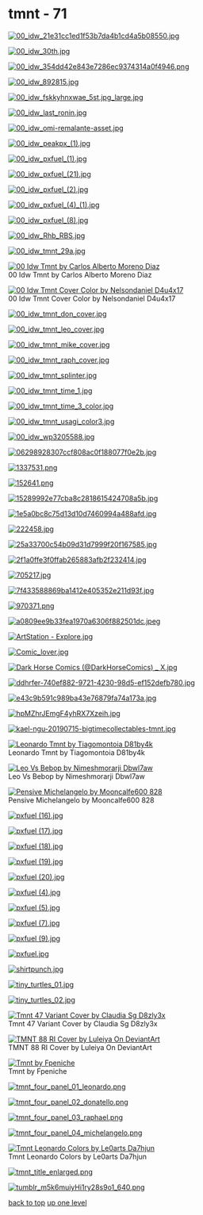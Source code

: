 # tmnt - 71
[![00_idw_21e31cc1ed1f53b7da4b1cd4a5b08550.jpg](https://raw.githubusercontent.com/buckmanc/wallpapers/main/mobile/tmnt/00_idw_21e31cc1ed1f53b7da4b1cd4a5b08550.jpg "00_idw_21e31cc1ed1f53b7da4b1cd4a5b08550.jpg")](https://raw.githubusercontent.com/buckmanc/wallpapers/main/mobile/tmnt/00_idw_21e31cc1ed1f53b7da4b1cd4a5b08550.jpg)

[![00_idw_30th.jpg](https://raw.githubusercontent.com/buckmanc/wallpapers/main/mobile/tmnt/00_idw_30th.jpg "00_idw_30th.jpg")](https://raw.githubusercontent.com/buckmanc/wallpapers/main/mobile/tmnt/00_idw_30th.jpg)

[![00_idw_354dd42e843e7286ec9374314a0f4946.png](https://raw.githubusercontent.com/buckmanc/wallpapers/main/mobile/tmnt/00_idw_354dd42e843e7286ec9374314a0f4946.png "00_idw_354dd42e843e7286ec9374314a0f4946.png")](https://raw.githubusercontent.com/buckmanc/wallpapers/main/mobile/tmnt/00_idw_354dd42e843e7286ec9374314a0f4946.png)

[![00_idw_892815.jpg](https://raw.githubusercontent.com/buckmanc/wallpapers/main/mobile/tmnt/00_idw_892815.jpg "00_idw_892815.jpg")](https://raw.githubusercontent.com/buckmanc/wallpapers/main/mobile/tmnt/00_idw_892815.jpg)

[![00_idw_fskkyhnxwae_5st.jpg_large.jpg](https://raw.githubusercontent.com/buckmanc/wallpapers/main/mobile/tmnt/00_idw_fskkyhnxwae_5st.jpg_large.jpg "00_idw_fskkyhnxwae_5st.jpg_large.jpg")](https://raw.githubusercontent.com/buckmanc/wallpapers/main/mobile/tmnt/00_idw_fskkyhnxwae_5st.jpg_large.jpg)

[![00_idw_last_ronin.jpg](https://raw.githubusercontent.com/buckmanc/wallpapers/main/mobile/tmnt/00_idw_last_ronin.jpg "00_idw_last_ronin.jpg")](https://raw.githubusercontent.com/buckmanc/wallpapers/main/mobile/tmnt/00_idw_last_ronin.jpg)

[![00_idw_omi-remalante-asset.jpg](https://raw.githubusercontent.com/buckmanc/wallpapers/main/mobile/tmnt/00_idw_omi-remalante-asset.jpg "00_idw_omi-remalante-asset.jpg")](https://raw.githubusercontent.com/buckmanc/wallpapers/main/mobile/tmnt/00_idw_omi-remalante-asset.jpg)

[![00_idw_peakpx_(1).jpg](https://raw.githubusercontent.com/buckmanc/wallpapers/main/mobile/tmnt/00_idw_peakpx_(1).jpg "00_idw_peakpx_(1).jpg")](https://raw.githubusercontent.com/buckmanc/wallpapers/main/mobile/tmnt/00_idw_peakpx_(1).jpg)

[![00_idw_pxfuel_(1).jpg](https://raw.githubusercontent.com/buckmanc/wallpapers/main/mobile/tmnt/00_idw_pxfuel_(1).jpg "00_idw_pxfuel_(1).jpg")](https://raw.githubusercontent.com/buckmanc/wallpapers/main/mobile/tmnt/00_idw_pxfuel_(1).jpg)

[![00_idw_pxfuel_(21).jpg](https://raw.githubusercontent.com/buckmanc/wallpapers/main/mobile/tmnt/00_idw_pxfuel_(21).jpg "00_idw_pxfuel_(21).jpg")](https://raw.githubusercontent.com/buckmanc/wallpapers/main/mobile/tmnt/00_idw_pxfuel_(21).jpg)

[![00_idw_pxfuel_(2).jpg](https://raw.githubusercontent.com/buckmanc/wallpapers/main/mobile/tmnt/00_idw_pxfuel_(2).jpg "00_idw_pxfuel_(2).jpg")](https://raw.githubusercontent.com/buckmanc/wallpapers/main/mobile/tmnt/00_idw_pxfuel_(2).jpg)

[![00_idw_pxfuel_(4)_(1).jpg](https://raw.githubusercontent.com/buckmanc/wallpapers/main/mobile/tmnt/00_idw_pxfuel_(4)_(1).jpg "00_idw_pxfuel_(4)_(1).jpg")](https://raw.githubusercontent.com/buckmanc/wallpapers/main/mobile/tmnt/00_idw_pxfuel_(4)_(1).jpg)

[![00_idw_pxfuel_(8).jpg](https://raw.githubusercontent.com/buckmanc/wallpapers/main/mobile/tmnt/00_idw_pxfuel_(8).jpg "00_idw_pxfuel_(8).jpg")](https://raw.githubusercontent.com/buckmanc/wallpapers/main/mobile/tmnt/00_idw_pxfuel_(8).jpg)

[![00_idw_Rhb_RBS.jpg](https://raw.githubusercontent.com/buckmanc/wallpapers/main/mobile/tmnt/00_idw_Rhb_RBS.jpg "00_idw_Rhb_RBS.jpg")](https://raw.githubusercontent.com/buckmanc/wallpapers/main/mobile/tmnt/00_idw_Rhb_RBS.jpg)

[![00_idw_tmnt_29a.jpg](https://raw.githubusercontent.com/buckmanc/wallpapers/main/mobile/tmnt/00_idw_tmnt_29a.jpg "00_idw_tmnt_29a.jpg")](https://raw.githubusercontent.com/buckmanc/wallpapers/main/mobile/tmnt/00_idw_tmnt_29a.jpg)

[![00 Idw Tmnt by Carlos Alberto Moreno Diaz](https://raw.githubusercontent.com/buckmanc/wallpapers/main/mobile/tmnt/00_idw_tmnt_by_carlos-alberto-moreno-diaz.jpg "00 Idw Tmnt by Carlos Alberto Moreno Diaz")](https://raw.githubusercontent.com/buckmanc/wallpapers/main/mobile/tmnt/00_idw_tmnt_by_carlos-alberto-moreno-diaz.jpg)\
00 Idw Tmnt by Carlos Alberto Moreno Diaz

[![00 Idw Tmnt Cover Color by Nelsondaniel D4u4x17](https://raw.githubusercontent.com/buckmanc/wallpapers/main/mobile/tmnt/00_idw_tmnt_cover_color_by_nelsondaniel_d4u4x17.jpg "00 Idw Tmnt Cover Color by Nelsondaniel D4u4x17")](https://raw.githubusercontent.com/buckmanc/wallpapers/main/mobile/tmnt/00_idw_tmnt_cover_color_by_nelsondaniel_d4u4x17.jpg)\
00 Idw Tmnt Cover Color by Nelsondaniel D4u4x17

[![00_idw_tmnt_don_cover.jpg](https://raw.githubusercontent.com/buckmanc/wallpapers/main/mobile/tmnt/00_idw_tmnt_don_cover.jpg "00_idw_tmnt_don_cover.jpg")](https://raw.githubusercontent.com/buckmanc/wallpapers/main/mobile/tmnt/00_idw_tmnt_don_cover.jpg)

[![00_idw_tmnt_leo_cover.jpg](https://raw.githubusercontent.com/buckmanc/wallpapers/main/mobile/tmnt/00_idw_tmnt_leo_cover.jpg "00_idw_tmnt_leo_cover.jpg")](https://raw.githubusercontent.com/buckmanc/wallpapers/main/mobile/tmnt/00_idw_tmnt_leo_cover.jpg)

[![00_idw_tmnt_mike_cover.jpg](https://raw.githubusercontent.com/buckmanc/wallpapers/main/mobile/tmnt/00_idw_tmnt_mike_cover.jpg "00_idw_tmnt_mike_cover.jpg")](https://raw.githubusercontent.com/buckmanc/wallpapers/main/mobile/tmnt/00_idw_tmnt_mike_cover.jpg)

[![00_idw_tmnt_raph_cover.jpg](https://raw.githubusercontent.com/buckmanc/wallpapers/main/mobile/tmnt/00_idw_tmnt_raph_cover.jpg "00_idw_tmnt_raph_cover.jpg")](https://raw.githubusercontent.com/buckmanc/wallpapers/main/mobile/tmnt/00_idw_tmnt_raph_cover.jpg)

[![00_idw_tmnt_splinter.jpg](https://raw.githubusercontent.com/buckmanc/wallpapers/main/mobile/tmnt/00_idw_tmnt_splinter.jpg "00_idw_tmnt_splinter.jpg")](https://raw.githubusercontent.com/buckmanc/wallpapers/main/mobile/tmnt/00_idw_tmnt_splinter.jpg)

[![00_idw_tmnt_time_1.jpg](https://raw.githubusercontent.com/buckmanc/wallpapers/main/mobile/tmnt/00_idw_tmnt_time_1.jpg "00_idw_tmnt_time_1.jpg")](https://raw.githubusercontent.com/buckmanc/wallpapers/main/mobile/tmnt/00_idw_tmnt_time_1.jpg)

[![00_idw_tmnt_time_3_color.jpg](https://raw.githubusercontent.com/buckmanc/wallpapers/main/mobile/tmnt/00_idw_tmnt_time_3_color.jpg "00_idw_tmnt_time_3_color.jpg")](https://raw.githubusercontent.com/buckmanc/wallpapers/main/mobile/tmnt/00_idw_tmnt_time_3_color.jpg)

[![00_idw_tmnt_usagi_color3.jpg](https://raw.githubusercontent.com/buckmanc/wallpapers/main/mobile/tmnt/00_idw_tmnt_usagi_color3.jpg "00_idw_tmnt_usagi_color3.jpg")](https://raw.githubusercontent.com/buckmanc/wallpapers/main/mobile/tmnt/00_idw_tmnt_usagi_color3.jpg)

[![00_idw_wp3205588.jpg](https://raw.githubusercontent.com/buckmanc/wallpapers/main/mobile/tmnt/00_idw_wp3205588.jpg "00_idw_wp3205588.jpg")](https://raw.githubusercontent.com/buckmanc/wallpapers/main/mobile/tmnt/00_idw_wp3205588.jpg)

[![06298928307ccf808ac0f188077f0e2b.jpg](https://raw.githubusercontent.com/buckmanc/wallpapers/main/mobile/tmnt/06298928307ccf808ac0f188077f0e2b.jpg "06298928307ccf808ac0f188077f0e2b.jpg")](https://raw.githubusercontent.com/buckmanc/wallpapers/main/mobile/tmnt/06298928307ccf808ac0f188077f0e2b.jpg)

[![1337531.png](https://raw.githubusercontent.com/buckmanc/wallpapers/main/mobile/tmnt/1337531.png "1337531.png")](https://raw.githubusercontent.com/buckmanc/wallpapers/main/mobile/tmnt/1337531.png)

[![152641.png](https://raw.githubusercontent.com/buckmanc/wallpapers/main/mobile/tmnt/152641.png "152641.png")](https://raw.githubusercontent.com/buckmanc/wallpapers/main/mobile/tmnt/152641.png)

[![15289992e77cba8c2818615424708a5b.jpg](https://raw.githubusercontent.com/buckmanc/wallpapers/main/mobile/tmnt/15289992e77cba8c2818615424708a5b.jpg "15289992e77cba8c2818615424708a5b.jpg")](https://raw.githubusercontent.com/buckmanc/wallpapers/main/mobile/tmnt/15289992e77cba8c2818615424708a5b.jpg)

[![1e5a0bc8c75d13d10d7460994a488afd.jpg](https://raw.githubusercontent.com/buckmanc/wallpapers/main/mobile/tmnt/1e5a0bc8c75d13d10d7460994a488afd.jpg "1e5a0bc8c75d13d10d7460994a488afd.jpg")](https://raw.githubusercontent.com/buckmanc/wallpapers/main/mobile/tmnt/1e5a0bc8c75d13d10d7460994a488afd.jpg)

[![222458.jpg](https://raw.githubusercontent.com/buckmanc/wallpapers/main/mobile/tmnt/222458.jpg "222458.jpg")](https://raw.githubusercontent.com/buckmanc/wallpapers/main/mobile/tmnt/222458.jpg)

[![25a33700c54b09d31d7999f20f167585.jpg](https://raw.githubusercontent.com/buckmanc/wallpapers/main/mobile/tmnt/25a33700c54b09d31d7999f20f167585.jpg "25a33700c54b09d31d7999f20f167585.jpg")](https://raw.githubusercontent.com/buckmanc/wallpapers/main/mobile/tmnt/25a33700c54b09d31d7999f20f167585.jpg)

[![2f1a0ffe3f0ffab265883afb2f232414.jpg](https://raw.githubusercontent.com/buckmanc/wallpapers/main/mobile/tmnt/2f1a0ffe3f0ffab265883afb2f232414.jpg "2f1a0ffe3f0ffab265883afb2f232414.jpg")](https://raw.githubusercontent.com/buckmanc/wallpapers/main/mobile/tmnt/2f1a0ffe3f0ffab265883afb2f232414.jpg)

[![705217.jpg](https://raw.githubusercontent.com/buckmanc/wallpapers/main/mobile/tmnt/705217.jpg "705217.jpg")](https://raw.githubusercontent.com/buckmanc/wallpapers/main/mobile/tmnt/705217.jpg)

[![7f433588869ba1412e405352e211d93f.jpg](https://raw.githubusercontent.com/buckmanc/wallpapers/main/mobile/tmnt/7f433588869ba1412e405352e211d93f.jpg "7f433588869ba1412e405352e211d93f.jpg")](https://raw.githubusercontent.com/buckmanc/wallpapers/main/mobile/tmnt/7f433588869ba1412e405352e211d93f.jpg)

[![970371.png](https://raw.githubusercontent.com/buckmanc/wallpapers/main/mobile/tmnt/970371.png "970371.png")](https://raw.githubusercontent.com/buckmanc/wallpapers/main/mobile/tmnt/970371.png)

[![a0809ee9b33fea1970a6306f882501dc.jpeg](https://raw.githubusercontent.com/buckmanc/wallpapers/main/mobile/tmnt/a0809ee9b33fea1970a6306f882501dc.jpeg "a0809ee9b33fea1970a6306f882501dc.jpeg")](https://raw.githubusercontent.com/buckmanc/wallpapers/main/mobile/tmnt/a0809ee9b33fea1970a6306f882501dc.jpeg)

[![ArtStation - Explore.jpg](https://raw.githubusercontent.com/buckmanc/wallpapers/main/mobile/tmnt/ArtStation%20-%20Explore.jpg "ArtStation - Explore.jpg")](https://raw.githubusercontent.com/buckmanc/wallpapers/main/mobile/tmnt/ArtStation%20-%20Explore.jpg)

[![Comic_lover.jpg](https://raw.githubusercontent.com/buckmanc/wallpapers/main/mobile/tmnt/Comic_lover.jpg "Comic_lover.jpg")](https://raw.githubusercontent.com/buckmanc/wallpapers/main/mobile/tmnt/Comic_lover.jpg)

[![Dark Horse Comics (@DarkHorseComics) _ X.jpg](https://raw.githubusercontent.com/buckmanc/wallpapers/main/mobile/tmnt/Dark%20Horse%20Comics%20(@DarkHorseComics)%20_%20X.jpg "Dark Horse Comics (@DarkHorseComics) _ X.jpg")](https://raw.githubusercontent.com/buckmanc/wallpapers/main/mobile/tmnt/Dark%20Horse%20Comics%20(@DarkHorseComics)%20_%20X.jpg)

[![ddhrfer-740ef882-9721-4230-98d5-ef152defb780.jpg](https://raw.githubusercontent.com/buckmanc/wallpapers/main/mobile/tmnt/ddhrfer-740ef882-9721-4230-98d5-ef152defb780.jpg "ddhrfer-740ef882-9721-4230-98d5-ef152defb780.jpg")](https://raw.githubusercontent.com/buckmanc/wallpapers/main/mobile/tmnt/ddhrfer-740ef882-9721-4230-98d5-ef152defb780.jpg)

[![e43c9b591c989ba43e76879fa74a173a.jpg](https://raw.githubusercontent.com/buckmanc/wallpapers/main/mobile/tmnt/e43c9b591c989ba43e76879fa74a173a.jpg "e43c9b591c989ba43e76879fa74a173a.jpg")](https://raw.githubusercontent.com/buckmanc/wallpapers/main/mobile/tmnt/e43c9b591c989ba43e76879fa74a173a.jpg)

[![hpMZhrJEmgF4yhRX7Xzeih.jpg](https://raw.githubusercontent.com/buckmanc/wallpapers/main/mobile/tmnt/hpMZhrJEmgF4yhRX7Xzeih.jpg "hpMZhrJEmgF4yhRX7Xzeih.jpg")](https://raw.githubusercontent.com/buckmanc/wallpapers/main/mobile/tmnt/hpMZhrJEmgF4yhRX7Xzeih.jpg)

[![kael-ngu-20190715-bigtimecollectables-tmnt.jpg](https://raw.githubusercontent.com/buckmanc/wallpapers/main/mobile/tmnt/kael-ngu-20190715-bigtimecollectables-tmnt.jpg "kael-ngu-20190715-bigtimecollectables-tmnt.jpg")](https://raw.githubusercontent.com/buckmanc/wallpapers/main/mobile/tmnt/kael-ngu-20190715-bigtimecollectables-tmnt.jpg)

[![Leonardo Tmnt by Tiagomontoia D81by4k](https://raw.githubusercontent.com/buckmanc/wallpapers/main/mobile/tmnt/leonardo-tmnt-by_tiagomontoia_d81by4k.png "Leonardo Tmnt by Tiagomontoia D81by4k")](https://raw.githubusercontent.com/buckmanc/wallpapers/main/mobile/tmnt/leonardo-tmnt-by_tiagomontoia_d81by4k.png)\
Leonardo Tmnt by Tiagomontoia D81by4k

[![Leo Vs Bebop by Nimeshmorarji Dbwl7aw](https://raw.githubusercontent.com/buckmanc/wallpapers/main/mobile/tmnt/leo_vs-bebop_by_nimeshmorarji_dbwl7aw.png "Leo Vs Bebop by Nimeshmorarji Dbwl7aw")](https://raw.githubusercontent.com/buckmanc/wallpapers/main/mobile/tmnt/leo_vs-bebop_by_nimeshmorarji_dbwl7aw.png)\
Leo Vs Bebop by Nimeshmorarji Dbwl7aw

[![Pensive Michelangelo by Mooncalfe600 828](https://raw.githubusercontent.com/buckmanc/wallpapers/main/mobile/tmnt/pensive_michelangelo_by_mooncalfe600_828.jpg "Pensive Michelangelo by Mooncalfe600 828")](https://raw.githubusercontent.com/buckmanc/wallpapers/main/mobile/tmnt/pensive_michelangelo_by_mooncalfe600_828.jpg)\
Pensive Michelangelo by Mooncalfe600 828

[![pxfuel (16).jpg](https://raw.githubusercontent.com/buckmanc/wallpapers/main/mobile/tmnt/pxfuel%20(16).jpg "pxfuel (16).jpg")](https://raw.githubusercontent.com/buckmanc/wallpapers/main/mobile/tmnt/pxfuel%20(16).jpg)

[![pxfuel (17).jpg](https://raw.githubusercontent.com/buckmanc/wallpapers/main/mobile/tmnt/pxfuel%20(17).jpg "pxfuel (17).jpg")](https://raw.githubusercontent.com/buckmanc/wallpapers/main/mobile/tmnt/pxfuel%20(17).jpg)

[![pxfuel (18).jpg](https://raw.githubusercontent.com/buckmanc/wallpapers/main/mobile/tmnt/pxfuel%20(18).jpg "pxfuel (18).jpg")](https://raw.githubusercontent.com/buckmanc/wallpapers/main/mobile/tmnt/pxfuel%20(18).jpg)

[![pxfuel (19).jpg](https://raw.githubusercontent.com/buckmanc/wallpapers/main/mobile/tmnt/pxfuel%20(19).jpg "pxfuel (19).jpg")](https://raw.githubusercontent.com/buckmanc/wallpapers/main/mobile/tmnt/pxfuel%20(19).jpg)

[![pxfuel (20).jpg](https://raw.githubusercontent.com/buckmanc/wallpapers/main/mobile/tmnt/pxfuel%20(20).jpg "pxfuel (20).jpg")](https://raw.githubusercontent.com/buckmanc/wallpapers/main/mobile/tmnt/pxfuel%20(20).jpg)

[![pxfuel (4).jpg](https://raw.githubusercontent.com/buckmanc/wallpapers/main/mobile/tmnt/pxfuel%20(4).jpg "pxfuel (4).jpg")](https://raw.githubusercontent.com/buckmanc/wallpapers/main/mobile/tmnt/pxfuel%20(4).jpg)

[![pxfuel (5).jpg](https://raw.githubusercontent.com/buckmanc/wallpapers/main/mobile/tmnt/pxfuel%20(5).jpg "pxfuel (5).jpg")](https://raw.githubusercontent.com/buckmanc/wallpapers/main/mobile/tmnt/pxfuel%20(5).jpg)

[![pxfuel (7).jpg](https://raw.githubusercontent.com/buckmanc/wallpapers/main/mobile/tmnt/pxfuel%20(7).jpg "pxfuel (7).jpg")](https://raw.githubusercontent.com/buckmanc/wallpapers/main/mobile/tmnt/pxfuel%20(7).jpg)

[![pxfuel (9).jpg](https://raw.githubusercontent.com/buckmanc/wallpapers/main/mobile/tmnt/pxfuel%20(9).jpg "pxfuel (9).jpg")](https://raw.githubusercontent.com/buckmanc/wallpapers/main/mobile/tmnt/pxfuel%20(9).jpg)

[![pxfuel.jpg](https://raw.githubusercontent.com/buckmanc/wallpapers/main/mobile/tmnt/pxfuel.jpg "pxfuel.jpg")](https://raw.githubusercontent.com/buckmanc/wallpapers/main/mobile/tmnt/pxfuel.jpg)

[![shirtpunch.jpg](https://raw.githubusercontent.com/buckmanc/wallpapers/main/mobile/tmnt/shirtpunch.jpg "shirtpunch.jpg")](https://raw.githubusercontent.com/buckmanc/wallpapers/main/mobile/tmnt/shirtpunch.jpg)

[![tiny_turtles_01.jpg](https://raw.githubusercontent.com/buckmanc/wallpapers/main/mobile/tmnt/tiny_turtles_01.jpg "tiny_turtles_01.jpg")](https://raw.githubusercontent.com/buckmanc/wallpapers/main/mobile/tmnt/tiny_turtles_01.jpg)

[![tiny_turtles_02.jpg](https://raw.githubusercontent.com/buckmanc/wallpapers/main/mobile/tmnt/tiny_turtles_02.jpg "tiny_turtles_02.jpg")](https://raw.githubusercontent.com/buckmanc/wallpapers/main/mobile/tmnt/tiny_turtles_02.jpg)

[![Tmnt 47 Variant Cover by Claudia Sg D8zly3x](https://raw.githubusercontent.com/buckmanc/wallpapers/main/mobile/tmnt/tmnt_47_variant_cover_by_claudia_sg_d8zly3x.jpg "Tmnt 47 Variant Cover by Claudia Sg D8zly3x")](https://raw.githubusercontent.com/buckmanc/wallpapers/main/mobile/tmnt/tmnt_47_variant_cover_by_claudia_sg_d8zly3x.jpg)\
Tmnt 47 Variant Cover by Claudia Sg D8zly3x

[![TMNT 88 RI Cover by Luleiya On DeviantArt](https://raw.githubusercontent.com/buckmanc/wallpapers/main/mobile/tmnt/TMNT_88-RI_cover_by_luleiya_on_DeviantArt.jpg "TMNT 88 RI Cover by Luleiya On DeviantArt")](https://raw.githubusercontent.com/buckmanc/wallpapers/main/mobile/tmnt/TMNT_88-RI_cover_by_luleiya_on_DeviantArt.jpg)\
TMNT 88 RI Cover by Luleiya On DeviantArt

[![Tmnt by Fpeniche](https://raw.githubusercontent.com/buckmanc/wallpapers/main/mobile/tmnt/tmnt_by_fpeniche.jpg "Tmnt by Fpeniche")](https://raw.githubusercontent.com/buckmanc/wallpapers/main/mobile/tmnt/tmnt_by_fpeniche.jpg)\
Tmnt by Fpeniche

[![tmnt_four_panel_01_leonardo.png](https://raw.githubusercontent.com/buckmanc/wallpapers/main/mobile/tmnt/tmnt_four_panel_01_leonardo.png "tmnt_four_panel_01_leonardo.png")](https://raw.githubusercontent.com/buckmanc/wallpapers/main/mobile/tmnt/tmnt_four_panel_01_leonardo.png)

[![tmnt_four_panel_02_donatello.png](https://raw.githubusercontent.com/buckmanc/wallpapers/main/mobile/tmnt/tmnt_four_panel_02_donatello.png "tmnt_four_panel_02_donatello.png")](https://raw.githubusercontent.com/buckmanc/wallpapers/main/mobile/tmnt/tmnt_four_panel_02_donatello.png)

[![tmnt_four_panel_03_raphael.png](https://raw.githubusercontent.com/buckmanc/wallpapers/main/mobile/tmnt/tmnt_four_panel_03_raphael.png "tmnt_four_panel_03_raphael.png")](https://raw.githubusercontent.com/buckmanc/wallpapers/main/mobile/tmnt/tmnt_four_panel_03_raphael.png)

[![tmnt_four_panel_04_michelangelo.png](https://raw.githubusercontent.com/buckmanc/wallpapers/main/mobile/tmnt/tmnt_four_panel_04_michelangelo.png "tmnt_four_panel_04_michelangelo.png")](https://raw.githubusercontent.com/buckmanc/wallpapers/main/mobile/tmnt/tmnt_four_panel_04_michelangelo.png)

[![Tmnt Leonardo Colors by Le0arts Da7hjun](https://raw.githubusercontent.com/buckmanc/wallpapers/main/mobile/tmnt/tmnt_leonardo-colors-by_le0arts_da7hjun.jpg "Tmnt Leonardo Colors by Le0arts Da7hjun")](https://raw.githubusercontent.com/buckmanc/wallpapers/main/mobile/tmnt/tmnt_leonardo-colors-by_le0arts_da7hjun.jpg)\
Tmnt Leonardo Colors by Le0arts Da7hjun

[![tmnt_title_enlarged.png](https://raw.githubusercontent.com/buckmanc/wallpapers/main/mobile/tmnt/tmnt_title_enlarged.png "tmnt_title_enlarged.png")](https://raw.githubusercontent.com/buckmanc/wallpapers/main/mobile/tmnt/tmnt_title_enlarged.png)

[![tumblr_m5k6muiyHi1ry28s9o1_640.png](https://raw.githubusercontent.com/buckmanc/wallpapers/main/mobile/tmnt/tumblr_m5k6muiyHi1ry28s9o1_640.png "tumblr_m5k6muiyHi1ry28s9o1_640.png")](https://raw.githubusercontent.com/buckmanc/wallpapers/main/mobile/tmnt/tumblr_m5k6muiyHi1ry28s9o1_640.png)



[back to top](#)
[up one level](/mobile/README.MD)
